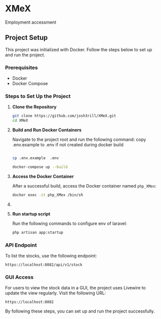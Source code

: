 # XMeX
 Employment accessment

## Project Setup

This project was initialized with Docker. Follow the steps below to set up and run the project.

### Prerequisites

- Docker
- Docker Compose

### Steps to Set Up the Project

1. **Clone the Repository**

   ```sh
   git clone https://github.com/josh3rill/XMeX.git
   cd XMeX
   ```

2. **Build and Run Docker Containers**

   Navigate to the project root and run the following command:
   copy .env.example to .env if not created during docker build


   ```sh

   cp .env.example  .env

   docker-compose up --build
   ```

3. **Access the Docker Container**

   After a successful build, access the Docker container named `php_XMex`:

   ```sh
   docker exec -it php_XMex /bin/sh
   ```

4.

5. **Run startup script**

   Run the following commands to configure env of laravel:

   ```sh
   php artisan app:startup
   
   ```


### API Endpoint

To list the stocks, use the following endpoint:

```
https://localhost:8082/api/v1/stock
```

### GUI Access

For users to view the stock data in a GUI, the project uses Livewire to update the view regularly. Visit the following URL:

```
https://localhost:8082
```



By following these steps, you can set up and run the project successfully.
